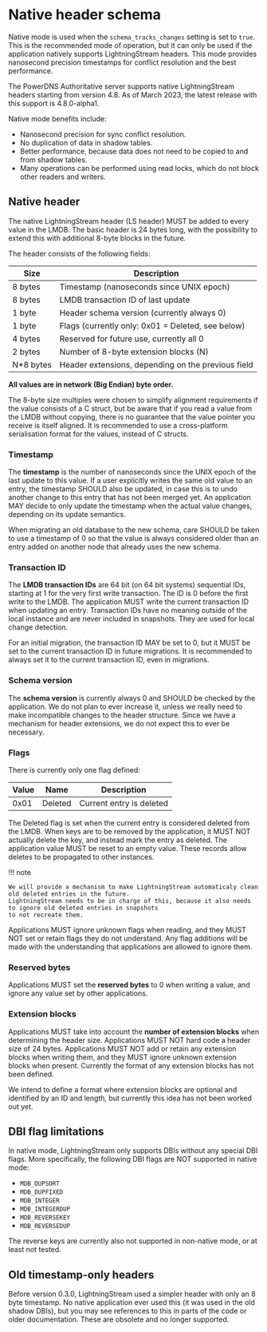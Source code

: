 # Native header schema

Native mode is used when the `schema_tracks_changes` setting is set to `true`. This is the recommended mode of operation,
but it can only be used if the application natively supports LightningStream headers. This mode provides nanosecond
precision timestamps for conflict resolution and the best performance.

The PowerDNS Authoritative server supports native LightningStream headers starting from version 4.8. As of March 2023,
the latest release with this support is 4.8.0-alpha1.

Native mode benefits include:

- Nanosecond precision for sync conflict resolution.
- No duplication of data in shadow tables.
- Better performance, because data does not need to be copied to and from shadow tables.
- Many operations can be performed using read locks, which do not block other readers and writers.

## Native header

The native LightningStream header (LS header) MUST be added to every value in the LMDB. The basic header is 24 bytes long, with the
possibility to extend this with additional 8-byte blocks in the future. 

The header consists of the following fields:

| Size      | Description                                            |
|-----------|--------------------------------------------------------|
| 8 bytes   | Timestamp (nanoseconds since UNIX epoch)               |
| 8 bytes   | LMDB transaction ID of last update                     |
| 1 byte    | Header schema version (currently always 0)             |
| 1 byte    | Flags (currently only: 0x01 = Deleted, see below)      |
| 4 bytes   | Reserved for future use, currently all 0               |
| 2 bytes   | Number of 8-byte extension blocks (N)                  |
| N*8 bytes | Header extensions, depending on the previous field     |

**All values are in network (Big Endian) byte order.**

The 8-byte size multiples were chosen to simplify alignment requirements if the value consists of a C struct, but be aware that
if you read a value from the LMDB without copying, there is no guarantee that the value pointer you receive is itself aligned.
It is recommended to use a cross-platform serialisation format for the values, instead of C structs.

### Timestamp

The **timestamp** is the number of nanoseconds since the UNIX epoch of the last update to this value. If a user explicitly writes the same old
value to an entry, the timestamp SHOULD also be updated, in case this is to undo another change to this entry that has not been
merged yet. An application MAY decide to only update the timestamp when the actual value changes, depending on its update semantics.

When migrating an old database to the new schema, care SHOULD be taken to use a timestamp of 0 so that the value is always considered older
than an entry added on another node that already uses the new schema.

### Transaction ID

The **LMDB transaction IDs** are 64 bit (on 64 bit systems) sequential IDs, starting at 1 for the very first write transaction. The ID is 0
before the first write to the LMDB. The application MUST write the current transaction ID when updating an entry. 
Transaction IDs have no meaning outside of the local instance and are never included in snapshots. They are used for local change detection.

For an initial migration, the transaction ID MAY be set to 0, but it MUST be set to the current transaction ID in future migrations. It is
recommended to always set it to the current transaction ID, even in migrations.

### Schema version

The **schema version** is currently always 0 and SHOULD be checked by the application. We do not plan to ever increase it, unless we really need
to make incompatible changes to the header structure. Since we have a mechanism for header extensions, we do not expect this to ever
be necessary.

### Flags

There is currently only one flag defined:

| Value | Name    | Description                                      |
|-------|---------|--------------------------------------------------|
| 0x01  | Deleted | Current entry is deleted                         |

The Deleted flag is set when the current entry is considered deleted from the LMDB. When keys are to be removed by the application, it
MUST NOT actually delete the key, and instead mark the entry as deleted. The application value MUST be reset to an empty value. These
records allow deletes to be propagated to other instances.

!!! note

    We will provide a mechanism to make LightningStream automaticaly clean old deleted entries in the future.
    LightningStream needs to be in charge of this, because it also needs to ignore old deleted entries in snapshots
    to not recreate them.

Applications MUST ignore unknown flags when reading, and they MUST NOT set or retain flags they do not understand. Any flag additions
will be made with the understanding that applications are allowed to ignore them.

### Reserved bytes

Applications MUST set the **reserved bytes** to 0 when writing a value, and ignore any value set by other applications.

### Extension blocks

Applications MUST take into account the **number of extension blocks** when determining the header size.
Applications MUST NOT hard code a header size of 24 bytes.
Applications MUST NOT add or retain any extension blocks when writing them, and they MUST ignore unknown extension
blocks when present. Currently the format of any extension blocks has not been defined.

We intend to define a format where extension blocks are optional and identified by an ID and length, but currently this idea has
not been worked out yet.

## DBI flag limitations

In native mode, LightningStream only supports DBIs without any special DBI flags. More specifically, the following DBI flags
are NOT supported in native mode:

- `MDB_DUPSORT`
- `MDB_DUPFIXED`
- `MDB_INTEGER`
- `MDB_INTEGERDUP`
- `MDB_REVERSEKEY`
- `MDB_REVERSEDUP`

The reverse keys are currently also not supported in non-native mode, or at least not tested.


## Old timestamp-only headers

Before version 0.3.0, LightningStream used a simpler header with only an 8 byte timestamp. No native application ever used this
(it was used in the old shadow DBIs), but you may see references to this in parts of the code or older documentation.
These are obsolete and no longer supported.

